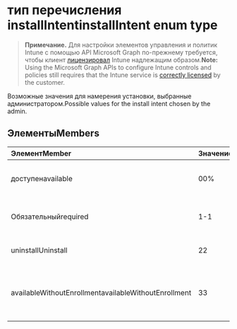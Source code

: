 # <a name="installintent-enum-type"></a><span data-ttu-id="b5b9a-101">тип перечисления installIntent</span><span class="sxs-lookup"><span data-stu-id="b5b9a-101">installIntent enum type</span></span>

> <span data-ttu-id="b5b9a-102">**Примечание.** Для настройки элементов управления и политик Intune с помощью API Microsoft Graph по-прежнему требуется, чтобы клиент [лицензировал](https://go.microsoft.com/fwlink/?linkid=839381) Intune надлежащим образом.</span><span class="sxs-lookup"><span data-stu-id="b5b9a-102">**Note:** Using the Microsoft Graph APIs to configure Intune controls and policies still requires that the Intune service is [correctly licensed](https://go.microsoft.com/fwlink/?linkid=839381) by the customer.</span></span>

<span data-ttu-id="b5b9a-103">Возможные значения для намерения установки, выбранные администратором.</span><span class="sxs-lookup"><span data-stu-id="b5b9a-103">Possible values for the install intent chosen by the admin.</span></span>
## <a name="members"></a><span data-ttu-id="b5b9a-104">Элементы</span><span class="sxs-lookup"><span data-stu-id="b5b9a-104">Members</span></span>
|<span data-ttu-id="b5b9a-105">Элемент</span><span class="sxs-lookup"><span data-stu-id="b5b9a-105">Member</span></span>|<span data-ttu-id="b5b9a-106">Значение</span><span class="sxs-lookup"><span data-stu-id="b5b9a-106">Value</span></span>|<span data-ttu-id="b5b9a-107">Описание</span><span class="sxs-lookup"><span data-stu-id="b5b9a-107">Description</span></span>|
|:---|:---|:---|
|<span data-ttu-id="b5b9a-108">доступен</span><span class="sxs-lookup"><span data-stu-id="b5b9a-108">available</span></span>|<span data-ttu-id="b5b9a-109">0</span><span class="sxs-lookup"><span data-stu-id="b5b9a-109">0%</span></span>|<span data-ttu-id="b5b9a-110">Доступное намерение установки.</span><span class="sxs-lookup"><span data-stu-id="b5b9a-110">Available install intent.</span></span>|
|<span data-ttu-id="b5b9a-111">Обязательный</span><span class="sxs-lookup"><span data-stu-id="b5b9a-111">required</span></span>|<span data-ttu-id="b5b9a-112">1</span><span class="sxs-lookup"><span data-stu-id="b5b9a-112">-1</span></span>|<span data-ttu-id="b5b9a-113">Требуемое намерение установки.</span><span class="sxs-lookup"><span data-stu-id="b5b9a-113">Required install intent.</span></span>|
|<span data-ttu-id="b5b9a-114">uninstall</span><span class="sxs-lookup"><span data-stu-id="b5b9a-114">Uninstall</span></span>|<span data-ttu-id="b5b9a-115">2</span><span class="sxs-lookup"><span data-stu-id="b5b9a-115">2</span></span>|<span data-ttu-id="b5b9a-116">Удалить намерение установки.</span><span class="sxs-lookup"><span data-stu-id="b5b9a-116">Uninstall install intent.</span></span>|
|<span data-ttu-id="b5b9a-117">availableWithoutEnrollment</span><span class="sxs-lookup"><span data-stu-id="b5b9a-117">availableWithoutEnrollment</span></span>|<span data-ttu-id="b5b9a-118">3</span><span class="sxs-lookup"><span data-stu-id="b5b9a-118">3</span></span>|<span data-ttu-id="b5b9a-119">Намерение установки, доступное без регистрации.</span><span class="sxs-lookup"><span data-stu-id="b5b9a-119">Available without enrollment install intent.</span></span>|








